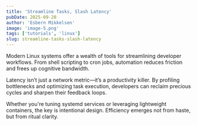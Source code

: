 ```yaml
---
title: 'Streamline Tasks, Slash Latency'
pubDate: 2025-09-20
author: 'Esbern Mikkelsen'
image: 'image-5.png'
tags: ['tutorials', 'linux']
slug: streamline-tasks-slash-latency
---
```


Modern Linux systems offer a wealth of tools for streamlining developer workflows. From shell scripting to cron jobs, automation reduces friction and frees up cognitive bandwidth.

Latency isn’t just a network metric—it’s a productivity killer. By profiling bottlenecks and optimizing task execution, developers can reclaim precious cycles and sharpen their feedback loops.

Whether you're tuning systemd services or leveraging lightweight containers, the key is intentional design. Efficiency emerges not from haste, but from ritual clarity.
